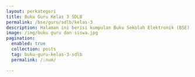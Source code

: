 ```yaml
---
layout: perkategori
title: Buku Guru Kelas 3 SDLB
permalink: /bse/guru/sdlb/kelas-3
description: Halaman ini berisi kumpulan Buku Sekolah Elektronik (BSE) Buku Guru Satuan Pendidikan SDLB Kelas 3.
image: /img/buku guru dan siswa.jpg
pagination: 
  enabled: true
  collection: posts
  tag: buku-guru-kelas-3-sdlb
  permalink: /:num/
  
---
```

